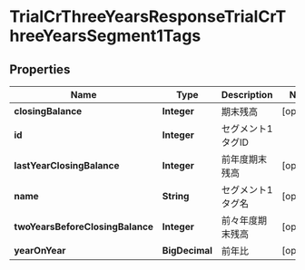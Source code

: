 

# TrialCrThreeYearsResponseTrialCrThreeYearsSegment1Tags


## Properties

Name | Type | Description | Notes
------------ | ------------- | ------------- | -------------
**closingBalance** | **Integer** | 期末残高 |  [optional]
**id** | **Integer** | セグメント1タグID | 
**lastYearClosingBalance** | **Integer** | 前年度期末残高 |  [optional]
**name** | **String** | セグメント1タグ名 |  [optional]
**twoYearsBeforeClosingBalance** | **Integer** | 前々年度期末残高 |  [optional]
**yearOnYear** | **BigDecimal** | 前年比 |  [optional]



